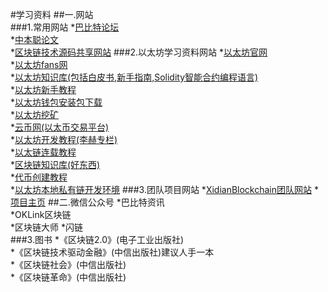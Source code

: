 #学习资料
##一.网站  
###1.常用网站
*[巴比特论坛](http://www.8btc.com/)  
*[中本聪论文](www.8btc.com/wiki/bitcoin-a-peer-to-peer-electronic-cash-system)  
*[区块链技术源码共享网站](github.com/bitcoin/bitcoin)
###2.以太坊学习资料网站
*[以太坊官网](ethereum.org)  
*[以太坊fans网](ethfans.org)  
*[以太坊知识库(包括白皮书,新手指南,Solidity智能合约编程语言)](ethfans.org/wikis/Home)  
*[以太坊新手教程](http://8btc.com/topic-ethereum.html)  
*[以太坊钱包安装包下载](https://github.com/ethereum/mist/releases)  
*[以太坊挖矿](www.wabi.com/tags/以太坊挖矿.htnl)  
*[云币网(以太币交易平台)](yunbi.com)  
*[以太坊开发教程(李赫专栏)](www.8btc.com/author/15619)  
*[以太链连载教程](wangxiaoming.com/blog/archives/)  
*[区块链知识库(好东西)](lib.csdn.net/base/blockchain)  
*[代币创建教程](ethfans.org/topics/118)  
*[以太坊本地私有链开发环境](http://ethfans.org/posts/ethereum-private-network-bootstrap#)
###3.团队项目网站
*[XidianBlockchain团队网站](https://github.com/XidianBlockchain)
*[项目主页](https://xidianblockchain.github.io/Blockchain/)
##二.微信公众号
*巴比特资讯  
*OKLink区块链  
*区块链大师 
*闪链  
###3.图书
*《区块链2.0》(电子工业出版社)  
*《区块链技术驱动金融》(中信出版社)建议人手一本  
*《区块链社会》(中信出版社)  
*《区块链革命》(中信出版社)  
